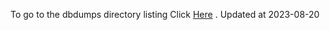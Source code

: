 To go to the dbdumps directory listing Click [Here](https://ipfs.io/ipfs/bafkreibot4lzmasjkoot3asfv4oinr7st3wqwhqmucv5u7fiv3hqhub3ia) . Updated at 2023-08-20